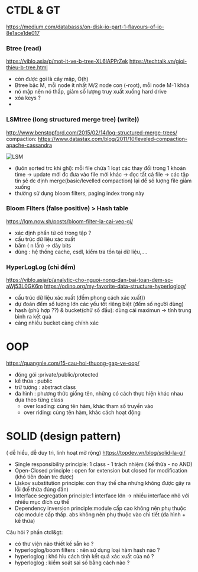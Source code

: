 # CTDL & GT
https://medium.com/databasss/on-disk-io-part-1-flavours-of-io-8e1ace1de017
### Btree (read)
https://viblo.asia/p/mot-it-ve-b-tree-XL6lAPPrZek
https://techtalk.vn/gioi-thieu-b-tree.html
- còn được gọi là cây mập, O(h)
- Btree bậc M, mỗi node ít nhất M/2 node con (-root), mỗi node M-1 khóa
- nó mập nên nó thấp, giảm số lượng truy xuất xuống hard drive
- xóa keys ? 
- 

### LSMtree (long structured merge tree) (write))
http://www.benstopford.com/2015/02/14/log-structured-merge-trees/
compaction: https://www.datastax.com/blog/2011/10/leveled-compaction-apache-cassandra

![LSM](https://user-images.githubusercontent.com/38234300/88642046-2cc11f00-d0ea-11ea-9889-8d0ec1720cda.png)
- (luôn sorted trc khi ghi): mỗi file chứa 1 loạt các thay đổi trong 1 khoản time -> update mới đc đưa vào file mới khác -> đọc tất cả file -> các tập tin sẽ đc định merge(basic/levelled compaction) lại để số lượng file giảm xuống
- thường sử dụng bloom filters, paging index trong này

### Bloom Filters (false positive) > Hash table
https://lqm.now.sh/posts/bloom-filter-la-cai-veo-gi/
- xác định phẩn tử có trong tập ?
- cấu trúc dữ liệu xác xuất
- băm ( n lần) -> dãy bits 
- dùng : hệ thống cache, csdl, kiểm tra tồn tại dữ liệu,.... 

### HyperLogLog (chỉ đếm)
https://viblo.asia/p/analytic-cho-nguoi-nong-dan-bai-toan-dem-so-aWj53L0GK6m
https://odino.org/my-favorite-data-structure-hyperloglog/
- cấu trúc dữ liệu xác xuất (đếm phong cách xác xuất))
- dự đoán đếm số lượng lớn các yếu tốt riêng biệt (đếm số người dùng)
- hash (phù hợp ??) & bucket(chữ số đầu): dùng cái maximun -> tính trung bình ra kết quả
- càng nhiều bucket càng chính xác
# OOP
https://quangnle.com/15-cau-hoi-thuong-gap-ve-oop/
- đóng gói :private/public/protected        
- kế thừa : public
- trừ tượng : abstract class
- đa hình : phương thức giống tên, những có cách thực hiện khác nhau dựa theo từng class
    + over loading: cùng tên hàm, khác tham số truyền vào
    + over riding: cùng tên hàm, khác cách hoạt động

# SOLID (design pattern)
( dễ hiểu, dễ duy trì, linh hoạt mở rộng)
https://topdev.vn/blog/solid-la-gi/
- Single responsibility principle: 1 class - 1 trách nhiệm ( kế thừa - no AND)
- Open-Closed principle : open for extension but closed for modification (khó tiên đoán trc được)
- Liskov substitution principle: con thay thế cha nhưng không được gây ra lỗi (kế thừa đúng đắn)
- Interface segregation principle:1 interface lớn -> nhiều interface nhỏ với nhiều mục đích cụ thể
- Dependency inversion principle:module cấp cao không nên phụ thuộc các module cấp thấp. abs không nên phụ thuộc vào chi tiết (đa hình + kế thừa)


Câu hỏi ?
phần ctdl&gt:
- có thư viện nào thiết kế sẵn ko ?
- hyperloglog/boom filters : nên sử dụng loại hàm hash nào ?
- hyperloglog : khó hỉu cách tính kết quả xác xuất của nó ?
- hyperloglog : kiểm soát sai số bằng cách nào ?


